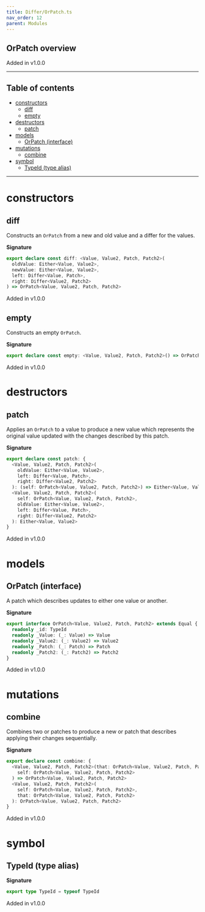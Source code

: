 ```yaml
---
title: Differ/OrPatch.ts
nav_order: 12
parent: Modules
---
```


## OrPatch overview

Added in v1.0.0

---

<h2 class="text-delta">Table of contents</h2>

- [constructors](#constructors)
  - [diff](#diff)
  - [empty](#empty)
- [destructors](#destructors)
  - [patch](#patch)
- [models](#models)
  - [OrPatch (interface)](#orpatch-interface)
- [mutations](#mutations)
  - [combine](#combine)
- [symbol](#symbol)
  - [TypeId (type alias)](#typeid-type-alias)

---

# constructors

## diff

Constructs an `OrPatch` from a new and old value and a differ for the
values.

**Signature**

```ts
export declare const diff: <Value, Value2, Patch, Patch2>(
  oldValue: Either<Value, Value2>,
  newValue: Either<Value, Value2>,
  left: Differ<Value, Patch>,
  right: Differ<Value2, Patch2>
) => OrPatch<Value, Value2, Patch, Patch2>
```

Added in v1.0.0

## empty

Constructs an empty `OrPatch`.

**Signature**

```ts
export declare const empty: <Value, Value2, Patch, Patch2>() => OrPatch<Value, Value2, Patch, Patch2>
```

Added in v1.0.0

# destructors

## patch

Applies an `OrPatch` to a value to produce a new value which represents
the original value updated with the changes described by this patch.

**Signature**

```ts
export declare const patch: {
  <Value, Value2, Patch, Patch2>(
    oldValue: Either<Value, Value2>,
    left: Differ<Value, Patch>,
    right: Differ<Value2, Patch2>
  ): (self: OrPatch<Value, Value2, Patch, Patch2>) => Either<Value, Value2>
  <Value, Value2, Patch, Patch2>(
    self: OrPatch<Value, Value2, Patch, Patch2>,
    oldValue: Either<Value, Value2>,
    left: Differ<Value, Patch>,
    right: Differ<Value2, Patch2>
  ): Either<Value, Value2>
}
```

Added in v1.0.0

# models

## OrPatch (interface)

A patch which describes updates to either one value or another.

**Signature**

```ts
export interface OrPatch<Value, Value2, Patch, Patch2> extends Equal {
  readonly _id: TypeId
  readonly _Value: (_: Value) => Value
  readonly _Value2: (_: Value2) => Value2
  readonly _Patch: (_: Patch) => Patch
  readonly _Patch2: (_: Patch2) => Patch2
}
```

Added in v1.0.0

# mutations

## combine

Combines two or patches to produce a new or patch that describes applying
their changes sequentially.

**Signature**

```ts
export declare const combine: {
  <Value, Value2, Patch, Patch2>(that: OrPatch<Value, Value2, Patch, Patch2>): (
    self: OrPatch<Value, Value2, Patch, Patch2>
  ) => OrPatch<Value, Value2, Patch, Patch2>
  <Value, Value2, Patch, Patch2>(
    self: OrPatch<Value, Value2, Patch, Patch2>,
    that: OrPatch<Value, Value2, Patch, Patch2>
  ): OrPatch<Value, Value2, Patch, Patch2>
}
```

Added in v1.0.0

# symbol

## TypeId (type alias)

**Signature**

```ts
export type TypeId = typeof TypeId
```

Added in v1.0.0
